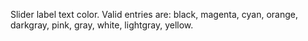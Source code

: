 Slider label text color. Valid entries are: black, magenta,
cyan, orange, darkgray, pink, gray, white, lightgray, yellow.
